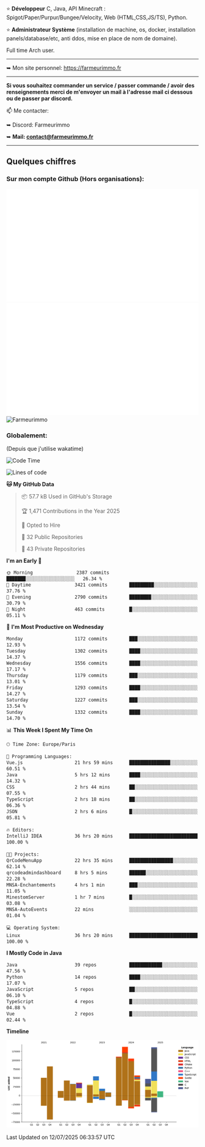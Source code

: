 ⭐ **Développeur** C, Java, API Minecraft : Spigot/Paper/Purpur/Bungee/Velocity, Web (HTML,CSS,JS/TS), Python.

⭐ **Administrateur Système** (installation de machine, os, docker, installation panels/database/etc, anti ddos, mise en place de nom de domaine).

Full time Arch user.

---

➥ Mon site personnel: https://farmeurimmo.fr

---

**Si vous souhaitez commander un service / passer commande / avoir des renseignements merci de m'envoyer un mail à l'adresse mail ci dessous ou de passer par discord.**

📫 Me contacter:
 
   ➥ Discord: Farmeurimmo
   
   ➥ **Mail: contact@farmeurimmo.fr**

---
## Quelques chiffres

### Sur mon compte Github (Hors organisations):

<a href="https://github.com/Farmeurimmo/github-stats">
<img src="https://github.com/Farmeurimmo/github-stats/blob/master/generated/overview.svg#gh-dark-mode-only" />
<img src="https://github.com/Farmeurimmo/github-stats/blob/master/generated/languages.svg#gh-dark-mode-only" />
</a>

<img src="https://komarev.com/ghpvc/?username=Farmeurimmo" alt="Farmeurimmo" />

### Globalement:

(Depuis que j'utilise wakatime)
<!--START_SECTION:waka-->
![Code Time](http://img.shields.io/badge/Code%20Time-2%2C199%20hrs%2044%20mins-blue)

![Lines of code](https://img.shields.io/badge/From%20Hello%20World%20I%27ve%20Written-981.8%20thousand%20lines%20of%20code-blue)

**🐱 My GitHub Data** 

> 📦 57.7 kB Used in GitHub's Storage 
 > 
> 🏆 1,471 Contributions in the Year 2025
 > 
> 💼 Opted to Hire
 > 
> 📜 32 Public Repositories 
 > 
> 🔑 43 Private Repositories 
 > 
**I'm an Early 🐤** 

```text
🌞 Morning                2387 commits        ███████░░░░░░░░░░░░░░░░░░   26.34 % 
🌆 Daytime                3421 commits        █████████░░░░░░░░░░░░░░░░   37.76 % 
🌃 Evening                2790 commits        ████████░░░░░░░░░░░░░░░░░   30.79 % 
🌙 Night                  463 commits         █░░░░░░░░░░░░░░░░░░░░░░░░   05.11 % 
```
📅 **I'm Most Productive on Wednesday** 

```text
Monday                   1172 commits        ███░░░░░░░░░░░░░░░░░░░░░░   12.93 % 
Tuesday                  1302 commits        ████░░░░░░░░░░░░░░░░░░░░░   14.37 % 
Wednesday                1556 commits        ████░░░░░░░░░░░░░░░░░░░░░   17.17 % 
Thursday                 1179 commits        ███░░░░░░░░░░░░░░░░░░░░░░   13.01 % 
Friday                   1293 commits        ████░░░░░░░░░░░░░░░░░░░░░   14.27 % 
Saturday                 1227 commits        ███░░░░░░░░░░░░░░░░░░░░░░   13.54 % 
Sunday                   1332 commits        ████░░░░░░░░░░░░░░░░░░░░░   14.70 % 
```


📊 **This Week I Spent My Time On** 

```text
🕑︎ Time Zone: Europe/Paris

💬 Programming Languages: 
Vue.js                   21 hrs 59 mins      ███████████████░░░░░░░░░░   60.51 % 
Java                     5 hrs 12 mins       ████░░░░░░░░░░░░░░░░░░░░░   14.32 % 
CSS                      2 hrs 44 mins       ██░░░░░░░░░░░░░░░░░░░░░░░   07.55 % 
TypeScript               2 hrs 18 mins       ██░░░░░░░░░░░░░░░░░░░░░░░   06.36 % 
JSON                     2 hrs 6 mins        █░░░░░░░░░░░░░░░░░░░░░░░░   05.81 % 

🔥 Editors: 
IntelliJ IDEA            36 hrs 20 mins      █████████████████████████   100.00 % 

🐱‍💻 Projects: 
QrCodeMenuApp            22 hrs 35 mins      ████████████████░░░░░░░░░   62.14 % 
qrcodeadmindashboard     8 hrs 5 mins        ██████░░░░░░░░░░░░░░░░░░░   22.28 % 
MNSA-Enchantements       4 hrs 1 min         ███░░░░░░░░░░░░░░░░░░░░░░   11.05 % 
MinestomServer           1 hr 7 mins         █░░░░░░░░░░░░░░░░░░░░░░░░   03.08 % 
MNSA-AutoEvents          22 mins             ░░░░░░░░░░░░░░░░░░░░░░░░░   01.04 % 

💻 Operating System: 
Linux                    36 hrs 20 mins      █████████████████████████   100.00 % 
```

**I Mostly Code in Java** 

```text
Java                     39 repos            ████████████░░░░░░░░░░░░░   47.56 % 
Python                   14 repos            ████░░░░░░░░░░░░░░░░░░░░░   17.07 % 
JavaScript               5 repos             ██░░░░░░░░░░░░░░░░░░░░░░░   06.10 % 
TypeScript               4 repos             █░░░░░░░░░░░░░░░░░░░░░░░░   04.88 % 
Vue                      2 repos             █░░░░░░░░░░░░░░░░░░░░░░░░   02.44 % 
```



**Timeline**

![Lines of Code chart](https://raw.githubusercontent.com/Farmeurimmo/Farmeurimmo/main/assets/bar_graph.png)


 Last Updated on 12/07/2025 06:33:57 UTC
<!--END_SECTION:waka-->
